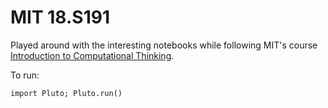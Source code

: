 # MIT 18.S191 

Played around with the interesting notebooks while following MIT's course [Introduction to Computational Thinking](https://computationalthinking.mit.edu/Fall20/).


To run: 
```
import Pluto; Pluto.run()
```
